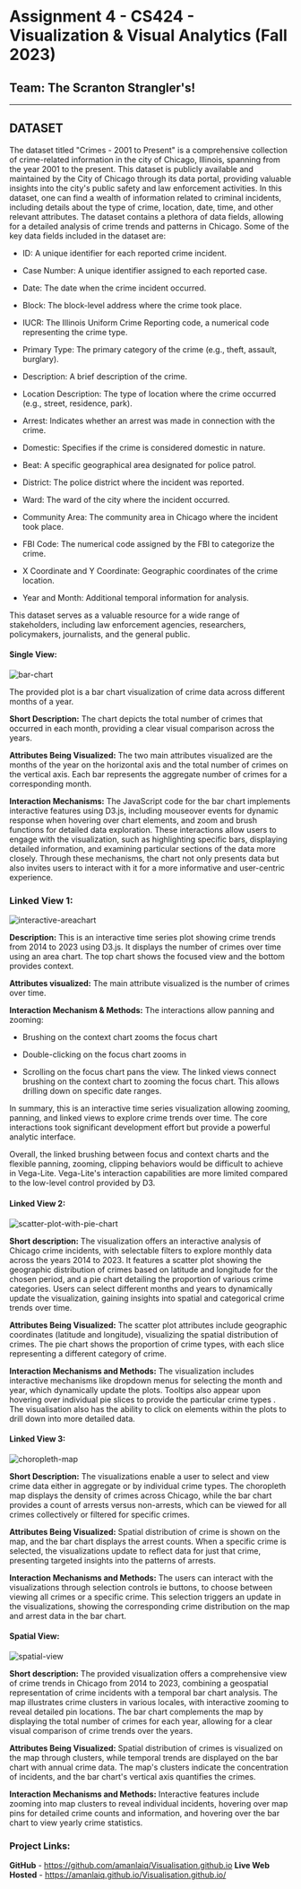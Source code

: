 # Assignment 4 - CS424 - Visualization & Visual Analytics (Fall 2023)

## Team: The Scranton Strangler's!

---

## DATASET

The dataset titled "Crimes - 2001 to Present" is a comprehensive collection of crime-related information in the city of Chicago, Illinois, spanning from the year 2001 to the present. This dataset is publicly available and maintained by the City of Chicago through its data portal, providing valuable insights into the city's public safety and law enforcement activities. In this dataset, one can find a wealth of information related to criminal incidents, including details about the type of crime, location, date, time, and other relevant attributes.
The dataset contains a plethora of data fields, allowing for a detailed analysis of crime trends and patterns in Chicago. Some of the key data fields included in the dataset are:

- ID: A unique identifier for each reported crime incident.

- Case Number: A unique identifier assigned to each reported case.

- Date: The date when the crime incident occurred.

- Block: The block-level address where the crime took place.

- IUCR: The Illinois Uniform Crime Reporting code, a numerical code representing the crime type.

- Primary Type: The primary category of the crime (e.g., theft, assault, burglary).

- Description: A brief description of the crime.

- Location Description: The type of location where the crime occurred (e.g., street, residence, park).

- Arrest: Indicates whether an arrest was made in connection with the crime.

- Domestic: Specifies if the crime is considered domestic in nature.

- Beat: A specific geographical area designated for police patrol.

- District: The police district where the incident was reported.

- Ward: The ward of the city where the incident occurred.

- Community Area: The community area in Chicago where the incident took place.

- FBI Code: The numerical code assigned by the FBI to categorize the crime.

- X Coordinate and Y Coordinate: Geographic coordinates of the crime location.

- Year and Month: Additional temporal information for analysis.

This dataset serves as a valuable resource for a wide range of stakeholders, including law enforcement agencies, researchers, policymakers, journalists, and the general public.

#### Single View:

![bar-chart](https://res.cloudinary.com/djwvoddzx/image/upload/v1701320993/wgphmyi4hokek2xnymtm.png)

The provided plot is a bar chart visualization of crime data across different months of a year.

**Short Description:** The chart depicts the total number of crimes that occurred in each month, providing a clear visual comparison across the years.

**Attributes Being Visualized:** The two main attributes visualized are the months of the year on the horizontal axis and the total number of crimes on the vertical axis. Each bar represents the aggregate number of crimes for a corresponding month.

**Interaction Mechanisms:** The JavaScript code for the bar chart implements interactive features using D3.js, including mouseover events for dynamic response when hovering over chart elements, and zoom and brush functions for detailed data exploration. These interactions allow users to engage with the visualization, such as highlighting specific bars, displaying detailed information, and examining particular sections of the data more closely. Through these mechanisms, the chart not only presents data but also invites users to interact with it for a more informative and user-centric experience.

### Linked View 1:

![interactive-areachart](https://res.cloudinary.com/djwvoddzx/image/upload/v1701321090/m95k7j1qyqc2rxma1sgg.png)

**Description:** This is an interactive time series plot showing crime trends from 2014 to 2023 using D3.js. It displays the number of crimes over time using an area chart. The top chart shows the focused view and the bottom provides context.

**Attributes visualized:** The main attribute visualized is the number of crimes over time.

**Interaction Mechanism & Methods:** The interactions allow panning and zooming:

- Brushing on the context chart zooms the focus chart

- Double-clicking on the focus chart zooms in

- Scrolling on the focus chart pans the view. The linked views connect brushing on the context chart to zooming the focus chart. This allows drilling down on specific date ranges.

In summary, this is an interactive time series visualization allowing zooming, panning, and linked views to explore crime trends over time. The core interactions took significant development effort but provide a powerful analytic interface.

Overall, the linked brushing between focus and context charts and the flexible panning, zooming, clipping behaviors would be difficult to achieve in Vega-Lite. Vega-Lite's interaction capabilities are more limited compared to the low-level control provided by D3.

#### Linked View 2:

![scatter-plot-with-pie-chart](https://res.cloudinary.com/djwvoddzx/image/upload/v1701321181/n5scnrbkxgkplywgwzun.png)

**Short description:** The visualization offers an interactive analysis of Chicago crime incidents, with selectable filters to explore monthly data across the years 2014 to 2023. It features a scatter plot showing the geographic distribution of crimes based on latitude and longitude for the chosen period, and a pie chart detailing the proportion of various crime categories. Users can select different months and years to dynamically update the visualization, gaining insights into spatial and categorical crime trends over time.

**Attributes Being Visualized:** The scatter plot attributes include geographic coordinates (latitude and longitude), visualizing the spatial distribution of crimes. The pie chart shows the proportion of crime types, with each slice representing a different category of crime.

**Interaction Mechanisms and Methods:** The visualization includes interactive mechanisms like dropdown menus for selecting the month and year, which dynamically update the plots. Tooltips also appear upon hovering over individual pie slices to provide the particular crime types . The visualisation also has the ability to click on elements within the plots to drill down into more detailed data.

#### Linked View 3:

![choropleth-map](<img>)

**Short Description:** The visualizations enable a user to select and view crime data either in aggregate or by individual crime types. The choropleth map displays the density of crimes across Chicago, while the bar chart provides a count of arrests versus non-arrests, which can be viewed for all crimes collectively or filtered for specific crimes.

**Attributes Being Visualized:** Spatial distribution of crime is shown on the map, and the bar chart displays the arrest counts. When a specific crime is selected, the visualizations update to reflect data for just that crime, presenting targeted insights into the patterns of arrests.

**Interaction Mechanisms and Methods:** The users can interact with the visualizations through selection controls ie buttons, to choose between viewing all crimes or a specific crime. This selection triggers an update in the visualizations, showing the corresponding crime distribution on the map and arrest data in the bar chart.

#### Spatial View:

![spatial-view](https://res.cloudinary.com/djwvoddzx/image/upload/v1701321253/oywtmrgdn5thnyfcs5ge.png)

**Short description:** The provided visualization offers a comprehensive view of crime trends in Chicago from 2014 to 2023, combining a geospatial representation of crime incidents with a temporal bar chart analysis. The map illustrates crime clusters in various locales, with interactive zooming to reveal detailed pin locations. The bar chart complements the map by displaying the total number of crimes for each year, allowing for a clear visual comparison of crime trends over the years.

**Attributes Being Visualized:** Spatial distribution of crimes is visualized on the map through clusters, while temporal trends are displayed on the bar chart with annual crime data. The map's clusters indicate the concentration of incidents, and the bar chart's vertical axis quantifies the crimes.

**Interaction Mechanisms and Methods:** Interactive features include zooming into map clusters to reveal individual incidents, hovering over map pins for detailed crime counts and information, and hovering over the bar chart to view yearly crime statistics.

### Project Links:
**GitHub** - https://github.com/amanlaiq/Visualisation.github.io
**Live Web Hosted** - https://amanlaiq.github.io/Visualisation.github.io/
